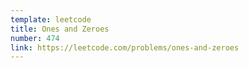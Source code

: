```yaml
---
template: leetcode
title: Ones and Zeroes
number: 474
link: https://leetcode.com/problems/ones-and-zeroes
---
```

